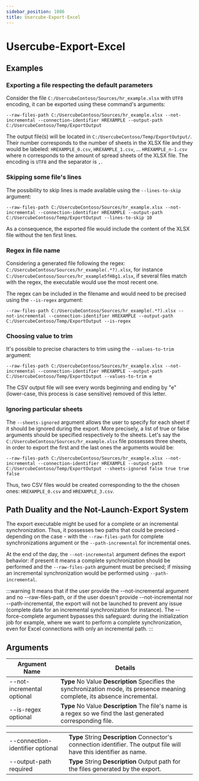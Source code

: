 ```yaml
---
sidebar_position: 1086
title: Usercube-Export-Excel
---
```


# Usercube-Export-Excel

## Examples

### Exporting a file respecting the default parameters

Consider the file `C:/UsercubeContoso/Sources/hr_example.xlsx` with `UTF8` encoding, it can be exported using these command's arguments:

`--raw-files-path C:/UsercubeContoso/Sources/hr_example.xlsx --not-incremental --connection-identifier HREXAMPLE --output-path C:/UsercubeContoso/Temp/ExportOutput`

The output file(s) will be located in `C:/UsercubeContoso/Temp/ExportOutput/`.
Their number corresponds to the number of sheets in the XLSX file and they would be labeled: `HREXAMPLE_0.csv`, `HREXAMPLE_1.csv`, ... `HREXAMPLE_n-1.csv` where n corresponds to the amount of spread sheets of the XLSX file.
The encoding is `UTF8` and the separator is `,`.

### Skipping some file's lines

The possibility to skip lines is made available using the `--lines-to-skip` argument:

`--raw-files-path C:/UsercubeContoso/Sources/hr_example.xlsx --not-incremental --connection-identifier HREXAMPLE --output-path C:/UsercubeContoso/Temp/ExportOutput --lines-to-skip 10`

As a consequence, the exported file would include the content of the XLSX file without the ten first lines.

### Regex in file name

Considering a generated file following the regex: `C:/UsercubeContoso/Sources/hr_example(.*?).xlsx`, for instance `C:/UsercubeContoso/Sources/hr_example5fH8g1.xlsx`, if several files match with the regex, the executable would use the most recent one.

The regex can be included in the filename and would need to be precised using the `--is-regex` argument:

`--raw-files-path C:/UsercubeContoso/Sources/hr_example(.*?).xlsx --not-incremental --connection-identifier HREXAMPLE --output-path C:/UsercubeContoso/Temp/ExportOutput --is-regex`

### Choosing value to trim

It's possible to precise characters to trim using the `--values-to-trim` argument:

`--raw-files-path C:/UsercubeContoso/Sources/hr_example.xlsx --not-incremental --connection-identifier HREXAMPLE --output-path C:/UsercubeContoso/Temp/ExportOutput --values-to-trim e`

The CSV output file will see every words beginning and ending by "e" (lower-case, this process is case sensitive) removed of this letter.

### Ignoring particular sheets

The `--sheets-ignored` argument allows the user to specify for each sheet if it should be ignored during the export.
More precisely, a list of true or false arguments should be specified respectively to the sheets.
Let's say the `C:/UsercubeContoso/Sources/hr_example.xlsx` file possesses three sheets, in order to export the first and the last ones the arguments would be:

`--raw-files-path C:/UsercubeContoso/Sources/hr_example.xlsx --not-incremental --connection-identifier HREXAMPLE --output-path C:/UsercubeContoso/Temp/ExportOutput --sheets-ignored false true true false`

Thus, two CSV files would be created corresponding to the the chosen ones: `HREXAMPLE_0.csv` and `HREXAMPLE_3.csv`.

## Path Duality and the Not-Launch-Export System

The export executable might be used for a complete or an incremental synchronization.
Thus, it possesses two paths that could be precised - depending on the case - with the `--raw-files-path` for complete synchronizations argument or the `--path-incremental` for incremental ones.

At the end of the day, the `--not-incremental` argument defines the export behavior: if present it means a complete synchronization should be performed and the `--raw-files-path` argument must be precised; if missing an incremental synchronization would be performed using `--path-incremental`.

:::warning
It means that if the user provide the --not-incremental argument and no --raw-files-path, or if the user doesn't provide --not-incremental nor --path-incremental, the export will not be launched to prevent any issue (complete data for an incremental synchronization for instance).
The --force-complete argument bypasses this safeguard: during the initialization job for example, where we want to perform a complete synchronization, even for Excel connections with only an incremental path.
:::

## Arguments

| Argument Name | Details |
| --- | --- |
| --not-incremental optional | **Type**  No Value  **Description** Specifies the synchronization mode, its presence meaning complete, its absence incremental. |
| --is-regex optional | **Type**  No Value  **Description** The file's name is a regex so we find the last generated corresponding file. |

|  |  |
| --- | --- |
| --connection-identifier optional | **Type**  String  **Description** Connector's connection identifier. The output file will have this identifier as name. |
| --output-path required | **Type**  String  **Description** Output path for the files generated by the export. |